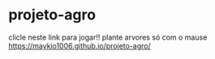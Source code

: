 # projeto-agro
clicle neste link para jogar!!
plante arvores só com o mause 
https://maykio1006.github.io/projeto-agro/
